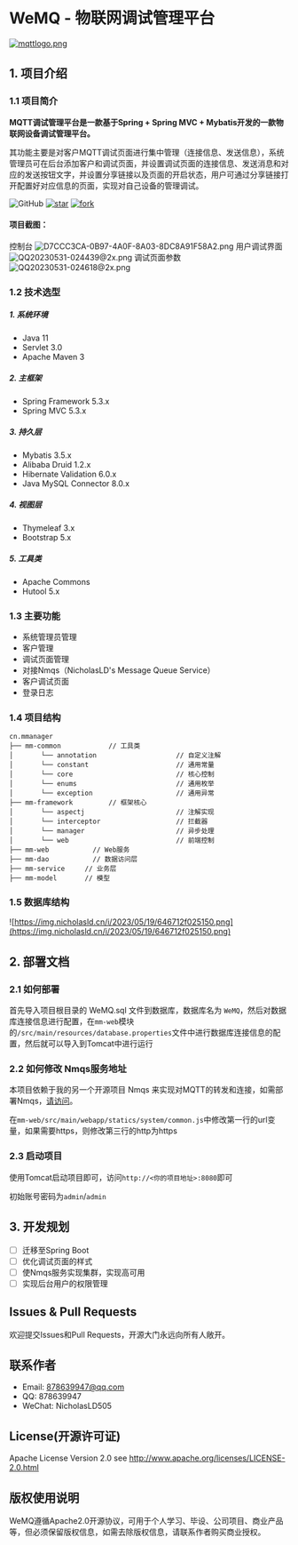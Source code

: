 # WeMQ - 物联网调试管理平台
[![mqttlogo.png](https://img.nicholasld.cn/i/2023/04/08/6430b2aff1b11.png)](https://img.nicholasld.cn/i/2023/04/08/6430b2aff1b11.png)
## 1. 项目介绍

### 1.1 项目简介

**MQTT调试管理平台是一款基于Spring + Spring MVC + Mybatis开发的一款物联网设备调试管理平台。**

其功能主要是对客户MQTT调试页面进行集中管理（连接信息、发送信息），系统管理员可在后台添加客户和调试页面，并设置调试页面的连接信息、发送消息和对应的发送按钮文字，并设置分享链接以及页面的开启状态，用户可通过分享链接打开配置好对应信息的页面，实现对自己设备的管理调试。

![GitHub](https://img.shields.io/github/license/NicholasLD/WeMQ)
[![star](https://gitee.com/nicholasld/WeMQ/badge/star.svg?theme=dark)](https://gitee.com/nicholasld/WeMQ/stargazers)
[![fork](https://gitee.com/nicholasld/WeMQ/badge/fork.svg?theme=dark)](https://gitee.com/nicholasld/WeMQ/members)

#### 项目截图：
控制台
![D7CCC3CA-0B97-4A0F-8A03-8DC8A91F58A2.png](https://img.nicholasld.cn/i/2023/05/31/647643c75a2ff.png)
用户调试界面
![QQ20230531-024439@2x.png](https://img.nicholasld.cn/i/2023/05/31/64764423835be.png)
调试页面参数
![QQ20230531-024618@2x.png](https://img.nicholasld.cn/i/2023/05/31/64764485019c2.png)

### 1.2 技术选型

##### 1. 系统环境

- Java 11
- Servlet 3.0
- Apache Maven 3

##### 2. 主框架

- Spring Framework 5.3.x
- Spring MVC 5.3.x

##### 3. 持久层

- Mybatis 3.5.x
- Alibaba Druid 1.2.x
- Hibernate Validation 6.0.x
- Java MySQL Connector 8.0.x

##### 4. 视图层

- Thymeleaf 3.x
- Bootstrap 5.x

##### 5. 工具类

- Apache Commons
- Hutool 5.x

### 1.3 主要功能

- 系统管理员管理
- 客户管理
- 调试页面管理
- 对接Nmqs（NicholasLD's Message Queue Service）
- 客户调试页面
- 登录日志

### 1.4 项目结构
```
cn.mmanager
├── mm-common            // 工具类
│       └── annotation                    // 自定义注解
│       └── constant                      // 通用常量
│       └── core                          // 核心控制
│       └── enums                         // 通用枚举
│       └── exception                     // 通用异常
├── mm-framework         // 框架核心
│       └── aspectj                       // 注解实现
│       └── interceptor                   // 拦截器
│       └── manager                       // 异步处理
│       └── web                           // 前端控制
├── mm-web       	 // Web服务
├── mm-dao      	 // 数据访问层
├── mm-service     // 业务层
├── mm-model       // 模型
```

### 1.5 数据库结构
![https://img.nicholasld.cn/i/2023/05/19/646712f025150.png](https://img.nicholasld.cn/i/2023/05/19/646712f025150.png)

## 2. 部署文档

### 2.1 如何部署

首先导入项目根目录的 WeMQ.sql 文件到数据库，数据库名为 `WeMQ`，然后对数据库连接信息进行配置，在`mm-web`模块的`/src/main/resources/database.properties`文件中进行数据库连接信息的配置，然后就可以导入到Tomcat中进行运行

### 2.2 如何修改 Nmqs服务地址

本项目依赖于我的另一个开源项目 Nmqs 来实现对MQTT的转发和连接，如需部署Nmqs，[请访问](https://gitee.com/nicholasld/nmqs)。

在`mm-web/src/main/webapp/statics/system/common.js`中修改第一行的url变量，如果需要https，则修改第三行的http为https

### 2.3 启动项目
使用Tomcat启动项目即可，访问`http://<你的项目地址>:8080`即可

初始账号密码为`admin`/`admin`

## 3. 开发规划

- [ ] 迁移至Spring Boot
- [ ] 优化调试页面的样式
- [ ] 使Nmqs服务实现集群，实现高可用
- [ ] 实现后台用户的权限管理

## Issues & Pull Requests
欢迎提交Issues和Pull Requests，开源大门永远向所有人敞开。

## 联系作者
- Email: 878639947@qq.com
- QQ: 878639947
- WeChat: NicholasLD505

## License(开源许可证)
Apache License Version 2.0 see http://www.apache.org/licenses/LICENSE-2.0.html

## 版权使用说明
WeMQ遵循Apache2.0开源协议，可用于个人学习、毕设、公司项目、商业产品等，但必须保留版权信息，如需去除版权信息，请联系作者购买商业授权。
